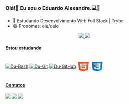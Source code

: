 ### Olá!👋 Eu sou o Eduardo Alexandre.💻📖
- 🌱 Estudando Desenvolvimento Web Full Stack | Trybe
- 😄 Pronomes: ele/dele
<div align="center">
  <a href="https://github.com/DuAlexandre">
  <img height="165em" src="https://github-readme-stats.vercel.app/api?username=DuAlexandre&show_icons=true&theme=graywhite&include_all_commits=true&count_private=true"/>
  <img height="165em" src="https://github-readme-stats.vercel.app/api/top-langs/?username=DuAlexandre&layout=compact&langs_count=7&theme=graywhite"/>
</div>
  <h4> Estou estudando</h4>
<div style="display: inline_block"><br>
  <img align="center" alt="Du-Bash" height="30" width="40" src="https://cdn.jsdelivr.net/gh/devicons/devicon/icons/bash/bash-plain.svg">
  <img align="center" alt="Du-Git" height="30" width="40" src="https://cdn.jsdelivr.net/gh/devicons/devicon/icons/git/git-original.svg">
  <img align="center" alt="Du-GitHub" height="30" width="40" src="https://cdn.jsdelivr.net/gh/devicons/devicon/icons/github/github-original.svg">
  
  <img align="center" alt="Du-HTML" height="30" width="40" src="https://raw.githubusercontent.com/devicons/devicon/master/icons/html5/html5-original.svg">
  <img align="center" alt="Du-CSS" height="30" width="40" src="https://raw.githubusercontent.com/devicons/devicon/master/icons/css3/css3-original.svg">
</div>
<br>
  <h4>Contatos</h4>
 <div> 
   <a href="https://www.linkedin.com/in/eduardo-alexandre025" target="_blank"><img src="https://img.shields.io/badge/-LinkedIn-%230077B5?style=for-the-badge&logo=linkedin&logoColor=white" target="_blank"></a>
   <a href = "mailto:luis.edu.alex@gmail.com"><img src="https://img.shields.io/badge/-Gmail-%23333?style=for-the-badge&logo=gmail&logoColor=white" target="_blank"></a>
  <a href="https://www.instagram.com/luis.edu.alex/" target="_blank"><img src="https://img.shields.io/badge/-Instagram-%23E4405F?style=for-the-badge&logo=instagram&logoColor=white" ></a>
</div>
